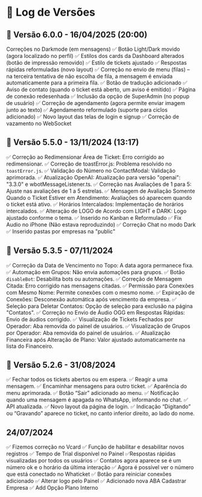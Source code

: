 # 📝 Log de Versões

## 🚀 Versão 6.0.0 - 16/04/2025 (20:00)

 Correções no Darkmode (em mensagens)
✅ Botão Light/Dark movido (agora localizado no perfil)
✅ Estilos dos cards da Dashboard alterados (botão de impressão removido)
✅ Estilo de tickets ajustado
✅ Respostas rápidas reformuladas (novo layout)
✅ Correção no envio de menu (filas) – na terceira tentativa de não escolha de fila, a mensagem é enviada automaticamente para a primeira fila.
✅ Botão de tradução adicionado
✅ Aviso de contato (quando o ticket está aberto, um aviso é emitido)
✅ Página de conexão redesenhada
✅ Inclusão da opção de SuperAdmin (no popup de usuário)
✅ Correção de agendamento (agora permite enviar imagem junto ao texto)
✅ Agendamento reformulado (suporte para ciclos adicionado)
✅ Novo layout das telas de login e signup
✅ Correção de vazamento no WebSocket

## 🚀 Versão 5.5.0 - 13/11/2024 (13:17)

✅ Correção ao Redimensionar Área de Ticket: Erro corrigido ao redimensionar.
✅ Correção de toastError.js: Problema resolvido no `toastError.js`.
✅ Validação do Número no ContactModal: Validação aprimorada.
✅ Atualização OpenAI: Atualização para versão "openai": "3.3.0" e wbotMessageListener.ts.
✅ Correção nas Avaliações de 1 para 5: Ajuste nas avaliações de 1 a 5 estrelas.
✅ Mensagem de Avaliação Somente Quando o Ticket Estiver em Atendimento: Avaliações só aparecem quando o ticket está ativo.
✅ Horários Intercalados: Implementação de horários intercalados.
✅ Alteração de LOGO de Acordo com LIGHT e DARK: Logo ajustado conforme o tema.
✅ Inserido no Kanban e Reformulado
✅ Fix Audio no iPhone (Não estava reproduzindo)
✅ Correção Chat no modo Dark
✅ Inserido pastas por empresas na "public"

## 🚀 Versão 5.3.5 - 07/11/2024

✅ Correção da Data de Vencimento no Topo: A data agora permanece fixa.
✅ Automação em Grupos: Não envia automações para grupos.
✅ Botão `disableBot`: Desabilita bots ou automações.
✅ Correção de Mensagem Citada: Erro corrigido nas mensagens citadas.
✅ Permissão para Conexões com Mesmo Nome: Permite conexões com o mesmo nome.
✅ Expiração de Conexões: Desconexão automática após vencimento da empresa.
✅ Seleção para Deletar Contatos: Opção de seleção para exclusão na página "Contatos".
✅ Correção no Envio de Áudio OGG em Respostas Rápidas: Envio de áudios corrigido.
✅ Visualização de Tickets Fechados por Operador: Aba removida do painel de usuários.
✅ Visualização de Grupos por Operador: Aba removida do painel de usuários.
✅ Atualização Financeira após Alteração de Plano: Valor ajustado automaticamente na lista do Financeiro.

## 🚀 Versão 5.2.6 - 31/08/2024

✅ Fechar todos os tickets abertos ou em espera.
✅ Reagir a uma mensagem.
✅ Encaminhar mensagens para outro ticket.
✅ Aparência do menu aprimorada.
✅ Botão “Sair” adicionado ao menu.
✅ Notificação quando uma mensagem é apagada no WhatsApp, informando no chat.
✅ API atualizada.
✅ Novo layout da página de login.
✅ Indicação “Digitando” ou “Gravando” aparece no ticket, no canto inferior direito, ao lado do nome.

## 24/07/2024

✅ Fizemos correção no Vcard
✅ Função de habilitar e desabilitar novos registros
✅ Tempo de Trial disponível no Painel
✅Respostas rápidas visualizadas por todos os usuários
✅ Contatos agora aparece se é um número ok e o horário da última interação
✅ Agora é possível ver o número que está conectado no Whaticket
✅ Botão para reiniciar conexões adicionado
✅ Alterar logo pelo Painel
✅ Adicionado nova ABA Cadastrar Empresa
✅ Add Opção Plano Interno
